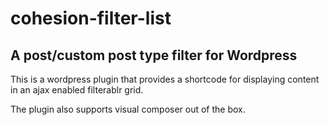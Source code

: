 # cohesion-filter-list

## A post/custom post type filter for Wordpress

This is a wordpress plugin that provides a shortcode for displaying content in an ajax enabled filterablr grid.

The plugin also supports visual composer out of the box.